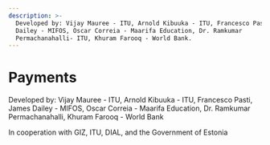 ```yaml
---
description: >-
  Developed by: Vijay Mauree - ITU, Arnold Kibuuka - ITU, Francesco Pasti, James
  Dailey - MIFOS, Oscar Correia - Maarifa Education, Dr. Ramkumar
  Permachanahalli- ITU, Khuram Farooq - World Bank.
---
```


# Payments

Developed by: Vijay Mauree - ITU, Arnold Kibuuka - ITU, Francesco Pasti, James Dailey - MIFOS, Oscar Correia - Maarifa Education, Dr. Ramkumar Permachanahalli, Khuram Farooq - World Bank

In cooperation with GIZ, ITU, DIAL, and the Government of Estonia
